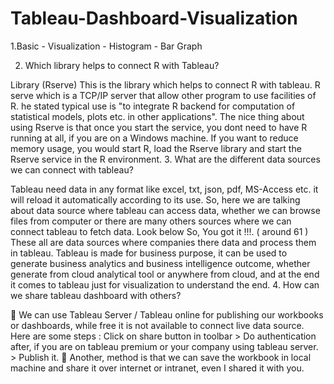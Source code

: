 # Tableau-Dashboard-Visualization
1.Basic - Visualization - Histogram - Bar Graph

2. Which library helps to connect R with Tableau?

Library (Rserve)
This is the library which helps to connect R with tableau. R serve which is a TCP/IP server that allow other program to use facilities of R. he stated typical use is "to integrate R backend for computation of statistical models, plots etc. in other applications". The nice thing about using Rserve is that once you start the service, you dont need to have R running at all, if you are on a Windows machine. If you want to reduce memory usage, you would start R, load the Rserve library and start the Rserve service in the R environment.
3. What are the different data sources we can connect with tableau?

Tableau need data in any format like excel, txt, json, pdf, MS-Access etc. it will reload it automatically according to its use. So, here we are talking about data source where tableau can access data, whether we can browse files from computer or there are many others sources where we can connect tableau to fetch data. Look below
So, You got it !!!. ( around 61 ) These all are data sources where companies there data and process them in tableau.
Tableau is made for business purpose, it can be used to generate business analytics and business intelligence outcome, whether generate from cloud analytical tool or anywhere from cloud, and at the end it comes to tableau just for visualization to understand the end.
4. How can we share tableau dashboard with others?

 We can use Tableau Server / Tableau online for publishing our workbooks or dashboards, while free it is not available to connect live data source. Here are some steps :
Click on share button in toolbar > Do authentication after, if you are on tableau premium or your company using tableau server. > Publish it.
 Another, method is that we can save the workbook in local machine and share it over internet or intranet, even I shared it with you.
